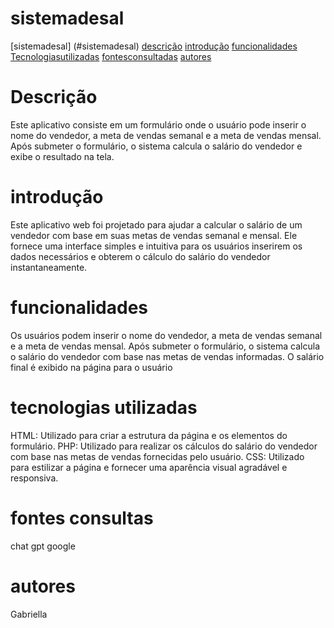 # sistemadesal
[sistemadesal] (#sistemadesal)
[descrição](#descri%C3%A7%C3%A3o)
[introdução](#introdu%C3%A7%C3%A3o)
[funcionalidades](#funcionalidades)
[Tecnologiasutilizadas](#tecnologias-utilizadas)
[fontesconsultadas](#fontes-consultas)
[autores](#autores)


# Descrição
Este aplicativo consiste em um formulário onde o usuário pode inserir o nome do vendedor, a meta de vendas semanal e a meta de vendas mensal. Após submeter o formulário, o sistema calcula o salário do vendedor e exibe o resultado na tela.

# introdução
Este aplicativo web foi projetado para ajudar a calcular o salário de um vendedor com base em suas metas de vendas semanal e mensal. Ele fornece uma interface simples e intuitiva para os usuários inserirem os dados necessários e obterem o cálculo do salário do vendedor instantaneamente.

# funcionalidades
Os usuários podem inserir o nome do vendedor, a meta de vendas semanal e a meta de vendas mensal.
Após submeter o formulário, o sistema calcula o salário do vendedor com base nas metas de vendas informadas.
O salário final é exibido na página para o usuário

# tecnologias utilizadas
HTML: Utilizado para criar a estrutura da página e os elementos do formulário.
PHP: Utilizado para realizar os cálculos do salário do vendedor com base nas metas de vendas fornecidas pelo usuário.
CSS: Utilizado para estilizar a página e fornecer uma aparência visual agradável e responsiva.

# fontes consultas
chat gpt
google

# autores
Gabriella

